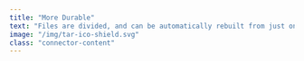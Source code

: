 ```yaml
---
title: "More Durable"
text: "Files are divided, and can be automatically rebuilt from just one third of its pieces."
image: "/img/tar-ico-shield.svg"
class: "connector-content"
---
```

